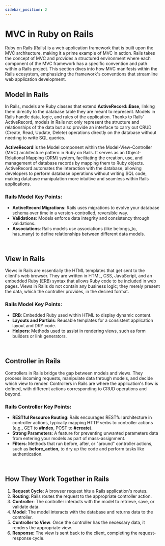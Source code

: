 ```yaml
---
sidebar_position: 2
---
```


# MVC in Ruby on Rails

Ruby on Rails (Rails) is a web application framework that is built upon the MVC architecture, making it a prime example of MVC in action. Rails takes the concept of MVC and provides a structured environment where each component of the MVC framework has a specific convention and path within a Rails project. This section dives into how MVC manifests within the Rails ecosystem, emphasizing the framework's conventions that streamline web application development.

## Model in Rails
In Rails, models are Ruby classes that extend **ActiveRecord::Base**, linking them directly to the database table they are meant to represent. Models in Rails handle data, logic, and rules of the application. Thanks to Rails' ActiveRecord, models in Rails not only represent the structure and relationships of the data but also provide an interface to carry out CRUD (Create, Read, Update, Delete) operations directly on the database without needing to write SQL queries.

**ActiveRecord** is the Model component within the Model-View-Controller (MVC) architecture pattern in Ruby on Rails. It serves as an Object-Relational Mapping (ORM) system, facilitating the creation, use, and management of database records by mapping them to Ruby objects. ActiveRecord automates the interaction with the database, allowing developers to perform database operations without writing SQL code, making database manipulation more intuitive and seamless within Rails applications.

### Rails Model Key Points:
- **ActiveRecord Migrations**: Rails uses migrations to evolve your database schema over time in a version-controlled, reversible way.
- **Validations**: Models enforce data integrity and consistency through validations.
- **Associations**: Rails models use associations (like belongs_to, has_many) to define relationships between different data models.
<br />

## View in Rails
Views in Rails are essentially the HTML templates that get sent to the client's web browser. They are written in HTML, CSS, JavaScript, and an embedded Ruby (ERB) syntax that allows Ruby code to be included in web pages. Views in Rails do not contain any business logic; they merely present the data, which the controller provides, in the desired format.

### Rails Model Key Points:
- **ERB**: Embedded Ruby used within HTML to display dynamic content.
- **Layouts and Partials**: Reusable templates for a consistent application layout and DRY code.
- **Helpers**: Methods used to assist in rendering views, such as form builders or link generators.
<br />

## Controller in Rails
Controllers in Rails bridge the gap between models and views. They process incoming requests, manipulate data through models, and decide which view to render. Controllers in Rails are where the application's flow is defined, with different actions corresponding to CRUD operations and beyond.

### Rails Controller Key Points:
- **RESTful Resource Routing**: Rails encourages RESTful architecture in controller actions, typically mapping HTTP verbs to controller actions (e.g., GET to **#index**, POST to **#create**).
- **Strong Parameters**: A feature for preventing unwanted parameters data from entering your models as part of mass-assignment.
- **Filters**: Methods that run before, after, or "around" controller actions, such as **before_action**, to dry up the code and perform tasks like authentication.
<br />

## How They Work Together in Rails
1. **Request Cycle**: A browser request hits a Rails application's routes.
2. **Routing**: Rails routes the request to the appropriate controller action.
3. **Controller**: The controller interacts with the model to retrieve, save, or validate data.
4. **Model**: The model interacts with the database and returns data to the controller.
5. **Controller to View**: Once the controller has the necessary data, it renders the appropriate view.
6. **Response**: The view is sent back to the client, completing the request-response cycle.